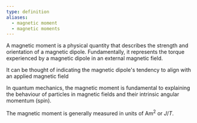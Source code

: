 ```yaml
---
type: definition
aliases:
  - magnetic moment
  - magnetic moments
---
```

A magnetic moment is a physical quantity that describes the strength and orientation of a magnetic dipole. Fundamentally, it represents the torque experienced by a magnetic dipole in an external magnetic field.

It can be thought of indicating the magnetic dipole's tendency to align with an applied magnetic field

In quantum mechanics, the magnetic moment is fundamental to explaining the behaviour of particles in magnetic fields and their intrinsic angular momentum (spin).

The magnetic moment is generally measured in units of $\text{Am}^2$ or $J / T$. 